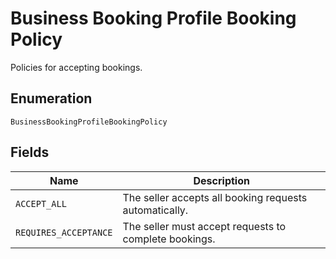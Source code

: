 <!-- Optimized: 2025-10-06 -->
<!-- RPM: 1.6.2.1.1.6.2.1_business-booking-profile-booking-policy_20251006 -->
<!-- Session: E2E RPM DNA Application -->
<!-- AOM: RND (Reggie & Dro) -->
<!-- COI: TECHNOLOGY -->
<!-- RPM: HIGH -->
<!-- ACTION: BUILD -->


# Business Booking Profile Booking Policy

Policies for accepting bookings.

## Enumeration

`BusinessBookingProfileBookingPolicy`

## Fields

| Name | Description |
|  --- | --- |
| `ACCEPT_ALL` | The seller accepts all booking requests automatically. |
| `REQUIRES_ACCEPTANCE` | The seller must accept requests to complete bookings. |
